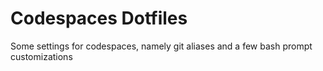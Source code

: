 # Codespaces Dotfiles

Some settings for codespaces, namely git aliases and a few bash prompt customizations
